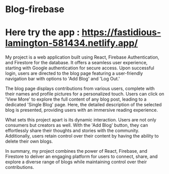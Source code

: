 # Blog-firebase

# Here try the app : https://fastidious-lamington-581434.netlify.app/

My project is a web application built using React, Firebase Authentication, and Firestore for the database. It offers a seamless user experience, starting with Google authentication for secure access. Upon successful login, users are directed to the blog page featuring a user-friendly navigation bar with options to 'Add Blog' and 'Log Out.'

The blog page displays contributions from various users, complete with their names and profile pictures for a personalized touch. Users can click on 'View More' to explore the full content of any blog post, leading to a dedicated 'Single Blog' page. Here, the detailed description of the selected blog is presented, providing users with an immersive reading experience.

What sets this project apart is its dynamic interaction. Users are not only consumers but creators as well. With the 'Add Blog' button, they can effortlessly share their thoughts and stories with the community. Additionally, users retain control over their content by having the ability to delete their own blogs.

In summary, my project combines the power of React, Firebase, and Firestore to deliver an engaging platform for users to connect, share, and explore a diverse range of blogs while maintaining control over their contributions.
